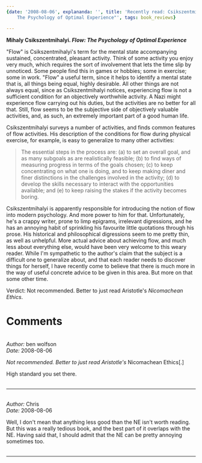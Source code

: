 ```yaml
---
{date: '2008-08-06', explananda: '', title: 'Recently read: Csikszentmihalyi''s "Flow:
	The Psychology of Optimal Experience"', tags: book_reviews}

---
```

<strong>Mihaly Csikszentmihalyi.  <em>Flow: The Psychology of Optimal Experience</em></strong>

"Flow" is Csikszentmihalyi's term for the mental state accompanying sustained, concentrated, pleasant activity.  Think of some activity you enjoy very much, which requires the sort of involvement that lets the time slip by unnoticed.  Some people find this in games or hobbies; some in exercise; some in work.  "Flow" a useful term, since it helps to identify a mental state that is, all things being equal, highly desirable.  All other things are not always equal, since as Csikszentmihalyi notices, experiencing flow is not a sufficient condition for an objectively worthwhile activity.  A Nazi might experience flow carrying out his duties, but the activities are no better for all that.  Still, flow seems to be the subjective side of objectively valuable activities, and, as such, an extremely important part of a good human life.

Csikszentmihalyi surveys a number of activities, and finds common features of flow activities.  His description of the conditions for flow during physical exercise, for example, is easy to generalize to many other activities:
<blockquote>
The essential steps in the process are: (a) to set an overall goal, and as many subgoals as are realistically feasible; (b) to find ways of measuring progress in terms of the goals chosen; (c) to keep concentrating on what one is doing, and to keep making diner and finer distinctions in the challenges involved in the activity; (d) to develop the skills necessary to interact with the opportunities available; and (e) to keep raising the stakes if the activity becomes boring.
</blockquote>
Csikszentmihalyi is apparently responsible for introducing the notion of flow into modern psychology.  And more power to him for that.  Unfortunately, he's a crappy writer, prone to limp epigrams, irrelevant digressions, and he has an annoying habit of sprinkling his favourite little quotations through his prose.  His historical and philosophical digressions seem to me pretty thin, as well as unhelpful.  More actual advice about achieving flow, and much less about everything else, would have been very welcome to this weary reader.  While I'm sympathetic to the author's claim that the subject is a difficult one to generalize about, and that each reader needs to discover things for herself, I have recently come to believe that there is much more in the way of useful concrete advice to be given in this area.  But more on that some other time.

Verdict: Not recommended.  Better to just read Aristotle's <em>Nicomachean Ethics</em>.


<h1>Comments</h1>


<br/>
<em>Author:</em> ben wolfson
<br/><em>Date:</em> 2008-08-06

<em>Not recommended. Better to just read Aristotle's </em>Nicomachean Ethics[.]

High standard you set there.
<br/>
<br/>

*******************************************************************************



<br/>
<em>Author:</em> Chris
<br/><em>Date:</em> 2008-08-06

Well, I don't mean that anything less good than the NE isn't worth reading.  But this was a really tedious book, and the best part of it overlaps with the NE.  Having said that, I should admit that the NE can be pretty annoying sometimes too.
<br/>
<br/>

*******************************************************************************

